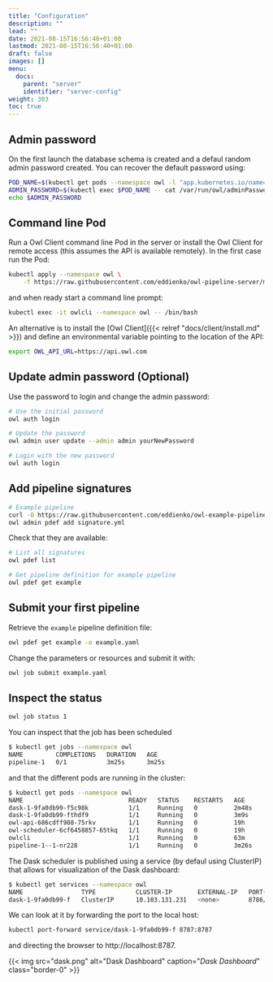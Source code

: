 ```yaml
---
title: "Configuration"
description: ""
lead: ""
date: 2021-08-15T16:56:40+01:00
lastmod: 2021-08-15T16:56:40+01:00
draft: false
images: []
menu: 
  docs:
    parent: "server"
    identifier: "server-config"
weight: 303
toc: true
---
```


## Admin password

On the first launch the database schema is created and a defaul random admin password created. You can recover the 
default password using:

```bash
POD_NAME=$(kubectl get pods --namespace owl -l "app.kubernetes.io/name=owl-scheduler,app.kubernetes.io/instance=owl" -o jsonpath="{.items[0].metadata.name}")
ADMIN_PASSWORD=$(kubectl exec $POD_NAME -- cat /var/run/owl/adminPassword)
echo $ADMIN_PASSWORD
```

## Command line Pod

Run a Owl Client command line Pod in the server or install the Owl Client
for remote access (this assumes the API is available remotely). In the first case run the Pod:

```bash
kubectl apply --namespace owl \
    -f https://raw.githubusercontent.com/eddienko/owl-pipeline-server/main/examples/imaxt/owlcli.yaml
```

and when ready start a command line prompt:

```bash
kubectl exec -it owlcli --namespace owl -- /bin/bash
```

An alternative is to install the [Owl Client]({{< relref "docs/client/install.md" >}}) and define 
an environmental variable pointing to the location of the API:

```bash
export OWL_API_URL=https://api.owl.com
```

## Update admin password (Optional)

Use the password to login and change the admin password:

```bash
# Use the initial password
owl auth login

# Update the password
owl admin user update --admin admin yourNewPassword

# Login with the new password
owl auth login
```

## Add pipeline signatures

```bash
# Example pipeline
curl -O https://raw.githubusercontent.com/eddienko/owl-example-pipeline/main/owl_example/signature.yml
owl admin pdef add signature.yml
```

Check that they are available:

```bash
# List all signatures
owl pdef list

# Get pipeline definition for example pipeline
owl pdef get example
```

## Submit your first pipeline

Retrieve the `example` pipeline definition file:

```bash
owl pdef get example -o example.yaml
```

Change the parameters or resources and submit it with:

```bash
owl job submit example.yaml
```

## Inspect the status

```bash
owl job status 1
```

You can inspect that the job has been scheduled

```bash
$ kubectl get jobs --namespace owl
NAME         COMPLETIONS   DURATION   AGE
pipeline-1   0/1           3m25s      3m25s
```

and that the different pods are running in the cluster:

```bash
$ kubectl get pods --namespace owl
NAME                             READY   STATUS    RESTARTS   AGE
dask-1-9fa0db99-f5c98k           1/1     Running   0          2m48s
dask-1-9fa0db99-fthdf9           1/1     Running   0          3m9s
owl-api-686cdff988-75rkv         1/1     Running   0          19h
owl-scheduler-6cf6458857-65tkq   1/1     Running   0          19h
owlcli                           1/1     Running   0          63m
pipeline-1--1-nr228              1/1     Running   0          3m26s
```

The Dask scheduler is published using a service (by defaul using ClusterIP) that allows
for visualization of the Dask dashboard:

```bash
$ kubectl get services --namespace owl
NAME                TYPE           CLUSTER-IP       EXTERNAL-IP   PORT(S)                      AGE
dask-1-9fa0db99-f   ClusterIP      10.103.131.231   <none>        8786/TCP,8787/TCP            57s
```

We can look at it by forwarding the port to the local host:

```bash
kubectl port-forward service/dask-1-9fa0db99-f 8787:8787
```

and directing the browser to http://localhost:8787.

{{< img src="dask.png" alt="Dask Dashboard" caption="<em>Dask Dashboard</em>" class="border-0" >}}